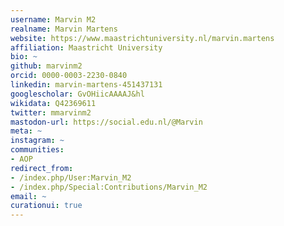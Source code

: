 ```yaml
---
username: Marvin M2
realname: Marvin Martens
website: https://www.maastrichtuniversity.nl/marvin.martens
affiliation: Maastricht University
bio: ~
github: marvinm2
orcid: 0000-0003-2230-0840
linkedin: marvin-martens-451437131
googlescholar: GvOHiicAAAAJ&hl
wikidata: Q42369611
twitter: mmarvinm2
mastodon-url: https://social.edu.nl/@Marvin
meta: ~
instagram: ~
communities:
- AOP
redirect_from:
- /index.php/User:Marvin_M2
- /index.php/Special:Contributions/Marvin_M2
email: ~
curationui: true
---
```

